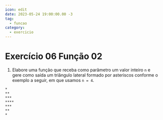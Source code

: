 ```yaml
---
icon: edit
date: 2023-05-24 19:00:00.00 -3
tag:
  - funcao
category:
  - exercicio
---
```

# Exercício 06 Função 02

1. Elabore uma função que receba como parâmetro um valor inteiro `n` e gere como saída um triângulo lateral formado por asteriscos conforme o exemplo a seguir, em que usamos `n = 4`.
```shell
*
**
***
****
***
**
*
```

